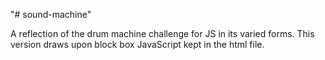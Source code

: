 "# sound-machine" 

A reflection of the drum machine challenge for JS in its varied forms. This version draws upon block box JavaScript kept in the html file.
